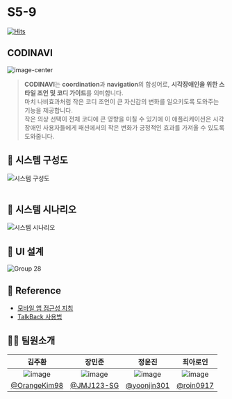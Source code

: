 # S5-9
[![Hits](https://hits.seeyoufarm.com/api/count/incr/badge.svg?url=https%3A%2F%2Fgithub.com%2FCapstone-Clothing%2FCODINAVI&count_bg=%23746DC4&title_bg=%23B695D0&icon=&icon_color=%23E7E7E7&title=hits&edge_flat=false)](https://hits.seeyoufarm.com)
## CODINAVI
![image-center](https://github.com/Capstone-Clothing/CODINAVI/assets/151013952/dbb5e86a-b55d-4249-afc8-948d53e87cfe)

>**CODINAVI**는 **coordination**과 **navigation**의 합성어로, **시각장애인을 위한 스타일 조언 및 코디 가이드**를 의미합니다.   
마치 나비효과처럼 작은 코디 조언이 큰 자신감의 변화를 일으키도록 도와주는 기능을 제공합니다.   
작은 의상 선택이 전체 코디에 큰 영향을 미칠 수 있기에 이 애플리케이션은 시각장애인 사용자들에게 패션에서의 작은 변화가 긍정적인 효과를 가져올 수 있도록 도와줍니다.


## 📂 시스템 구성도
![시스템 구성도](https://github.com/Capstone-Clothing/CODINAVI/assets/132319686/1a29826e-db4e-4edf-93b3-6040da29f0ef)     <br><br>
   

## 📂 시스템 시나리오
![시스템 시나리오](https://github.com/Capstone-Clothing/CODINAVI/assets/132319686/19a1d1ce-4dae-4f6e-a61b-8bacb10a0f1e)
   

## 📱 UI 설계
![Group 28](https://github.com/Capstone-Clothing/CODINAVI/assets/151013952/4fb28fa5-a62c-44d0-b88c-42fd172bf00f)
   

## 📄 Reference
- [모바일 앱 접근성 지침](https://www.nld.go.kr/ableFront/new_standard_guide/accessibility.jsp)
- [TalkBack 사용법](https://support.google.com/accessibility/answer/6007100?hl=ko)
   

## 👫🏻 팀원소개
|김주환|장민준|정윤진|최아로인|
|:---:|:---:|:---:|:---:|
|![image](https://github.com/Capstone-Clothing/CODINAVI/assets/132319686/bc18d99a-7ee5-4097-ac83-debb52d77256)|![image](https://github.com/Capstone-Clothing/CODINAVI/assets/151013952/5b0c2869-9af6-4622-ad56-a6966412ca03)|![image](https://github.com/Capstone-Clothing/CODINAVI/assets/151013952/2ebaae4c-b371-4933-a116-2c20ff049f68)|![image](https://github.com/Capstone-Clothing/CODINAVI/assets/151013952/8427506a-f31d-435a-99b4-15357e5d6c6d)|
|[@OrangeKim98](https://github.com/OrangeKim98)|[@JMJ123-SG](https://github.com/JMJ123-SG)|[@yoonjin301](https://github.com/yoonjin301)|[@roin0917](https://github.com/roin0917)|

